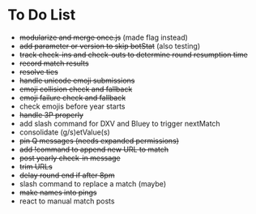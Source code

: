 # To Do List
- ~~modularize and merge once.js~~ (made flag instead)
- ~~add parameter or version to skip botStat~~ (also testing)
- ~~track check-ins and check-outs to determine round resumption time~~
- ~~record match results~~
- ~~resolve ties~~
- ~~handle unicode emoji submissions~~
- ~~emoji collision check and fallback~~
- ~~emoji failure check and fallback~~
- check emojis before year starts
- ~~handle 3P properly~~
- add slash command for DXV and Bluey to trigger nextMatch
- consolidate (g/s)etValue(s)
- ~~pin Q messages (needs expanded permissions)~~
- ~~add !command to append new URL to match~~
- ~~post yearly check-in message~~
- ~~trim URLs~~
- ~~delay round end if after 8pm~~
- slash command to replace a match (maybe)
- ~~make names into pings~~
- react to manual match posts
